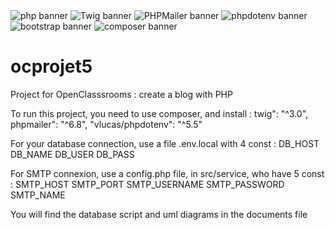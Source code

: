 <img src="https://img.shields.io/badge/php-8.10.1-%23777BB4?logo=php" alt="php banner">
<img src="https://img.shields.io/badge/Twig-3.0-%23bacf29" alt="Twig banner">
<img src="https://img.shields.io/badge/PHPMailer-6.8-%23f0c563" alt="PHPMailer banner">
<img src="https://img.shields.io/badge/phpdotenv-5.5-%23ECD53F?logo=dotenv" alt="phpdotenv banner">
<img src="https://img.shields.io/badge/Bootstrap-5.3.1-%237952B3?logo=bootstrap" alt="bootstrap banner">
<img src="https://img.shields.io/badge/Composer-2.4.1-%23885630?logo=composer" alt="composer banner">


# ocprojet5
Project for OpenClasssrooms : create a blog with PHP

To run this project, you need to use composer, and install :
twig": "^3.0",
phpmailer": "^6.8",
"vlucas/phpdotenv": "^5.5"

For your database connection, use a file .env.local with 4 const : 
DB_HOST
DB_NAME
DB_USER
DB_PASS

For SMTP connexion, use a config.php file, in src/service, who have 5 const : 
SMTP_HOST
SMTP_PORT
SMTP_USERNAME
SMTP_PASSWORD
SMTP_NAME

You will find the database script and uml diagrams in the documents file
